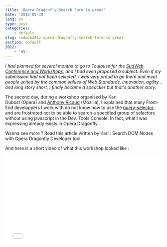 ```yaml
---
title: 'Opera Dragonfly Search Form is great'
date: '2012-05-30'
lang: en
type: post
categories:
    - default
slug: sudweb2012-opera-dragonfly-search-form-is-great
section: default
2012:
    - '05'
---
```


_I had planned for several months to go to Toulouse for the [SudWeb Conference and Workshops](http://sudweb.fr/2012/), and I had even proposed a subject. Even if my submission had not been selected, I was very proud to go there and meet people united by the common values of Web Standards, innovation, agility… and long story short, I finaly became a speacker but that's another story._

<!--more-->

The second day, during a workshop organised by Karl Dubost (Opera) and [Anthony Ricaud](https://twitter.com/rik24d) (Mozilla), I explained that many Front-End developpers I work with do not know how to use the [query-selector](https://developer.mozilla.org/en-US/docs/Web/API/Document.querySelector), and are frustrated not to be able to search a specified group of selectors without using javascript in the Dev. Tools Console. In fact, what I was expressing already exists in Opera Dragonfly.

Wanna see more&nbsp;? Read this article written by Karl&nbsp;: Search DOM Nodes with Opera Dragonfly Developer tool

And here is a short video of what this workshop looked like&nbsp;:

<iframe src="//player.vimeo.com/video/42885321" frameborder="0" width="500" height="281"></iframe>
